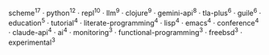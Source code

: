 scheme<sup>17</sup> · python<sup>12</sup> · repl<sup>10</sup> · llm<sup>9</sup> · clojure<sup>9</sup> · gemini-api<sup>8</sup> · tla-plus<sup>6</sup> · guile<sup>6</sup> · education<sup>5</sup> · tutorial<sup>4</sup> · literate-programming<sup>4</sup> · lisp<sup>4</sup> · emacs<sup>4</sup> · conference<sup>4</sup> · claude-api<sup>4</sup> · ai<sup>4</sup> · monitoring<sup>3</sup> · functional-programming<sup>3</sup> · freebsd<sup>3</sup> · experimental<sup>3</sup>


